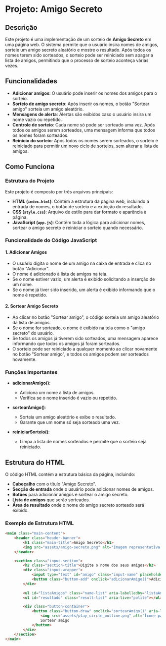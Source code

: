 # Projeto: Amigo Secreto

## Descrição

Este projeto é uma implementação de um sorteio de **Amigo Secreto** em uma página web. O sistema permite que o usuário insira nomes de amigos, sorteie um amigo secreto aleatório e mostre o resultado. Após todos os nomes terem sido sorteados, o sorteio pode ser reiniciado sem apagar a lista de amigos, permitindo que o processo de sorteio aconteça várias vezes.

## Funcionalidades

- **Adicionar amigos**: O usuário pode inserir os nomes dos amigos para o sorteio.
- **Sorteio de amigo secreto**: Após inserir os nomes, o botão "Sortear amigo" sorteia um amigo aleatório.
- **Mensagens de alerta**: Alertas são exibidos caso o usuário insira um nome vazio ou repetido.
- **Controle de sorteio**: Cada nome só pode ser sorteado uma vez. Após todos os amigos serem sorteados, uma mensagem informa que todos os nomes foram sorteados.
- **Reinício do sorteio**: Após todos os nomes serem sorteados, o sorteio é reiniciado para permitir um novo ciclo de sorteios, sem alterar a lista de amigos.

## Como Funciona

### Estrutura do Projeto

Este projeto é composto por três arquivos principais:

- **HTML (`index.html`)**: Contém a estrutura da página web, incluindo a entrada de nomes, o botão de sorteio e a exibição do resultado.
- **CSS (`style.css`)**: Arquivo de estilo para dar formato e aparência à página.
- **JavaScript (`app.js`)**: Contém toda a lógica para adicionar nomes, sortear o amigo secreto e reiniciar o sorteio quando necessário.

### Funcionalidade do Código JavaScript

#### 1. **Adicionar Amigos**
   - O usuário digita o nome de um amigo na caixa de entrada e clica no botão "Adicionar".
   - O nome é adicionado à lista de amigos na tela.
   - Se o nome estiver vazio, um alerta é exibido solicitando a inserção de um nome.
   - Se o nome já tiver sido inserido, um alerta é exibido informando que o nome é repetido.

#### 2. **Sortear Amigo Secreto**
   - Ao clicar no botão "Sortear amigo", o código sorteia um amigo aleatório da lista de amigos.
   - Se o nome for sorteado, o nome é exibido na tela como o "amigo secreto" do usuário.
   - Se todos os amigos já tiverem sido sorteados, uma mensagem aparece informando que todos os amigos já foram sorteados.
   - O sorteio pode ser reiniciado a qualquer momento ao clicar novamente no botão "Sortear amigo", e todos os amigos podem ser sorteados novamente.

### Funções Importantes

- **adicionarAmigo()**:
  - Adiciona um nome à lista de amigos.
  - Verifica se o nome inserido é vazio ou repetido.
  
- **sortearAmigo()**:
  - Sorteia um amigo aleatório e exibe o resultado.
  - Garante que um nome só seja sorteado uma vez.
  
- **reiniciarSorteio()**:
  - Limpa a lista de nomes sorteados e permite que o sorteio seja reiniciado.

## Estrutura do HTML

O código HTML contém a estrutura básica da página, incluindo:

- **Cabeçalho** com o título "Amigo Secreto".
- **Secção de entrada** onde o usuário pode adicionar nomes de amigos.
- **Botões** para adicionar amigos e sortear o amigo secreto.
- **Lista de amigos** que serão sorteados.
- **Área de resultado** onde o nome do amigo secreto sorteado será exibido.

### Exemplo de Estrutura HTML

```html
<main class="main-content">
    <header class="header-banner">
        <h1 class="main-title">Amigo Secreto</h1>
        <img src="assets/amigo-secreto.png" alt="Imagem representativa de amigo secreto">
    </header>

    <section class="input-section">
        <h2 class="section-title">Digite o nome dos seus amigos</h2>
        <div class="input-wrapper">
            <input type="text" id="amigo" class="input-name" placeholder="Digite um nome">
            <button class="button-add" onclick="adicionarAmigo()">Adicionar</button>
        </div>
       
        <ul id="listaAmigos" class="name-list" aria-labelledby="listaAmigos" role="list"></ul>
        <ul id="resultado" class="result-list" aria-live="polite"></ul>

        <div class="button-container">
            <button class="button-draw" onclick="sortearAmigo()" aria-label="Sortear amigo secreto">
                <img src="assets/play_circle_outline.png" alt="Ícone para sortear">
                Sortear amigo
            </button>
        </div>
    </section>
</main>
